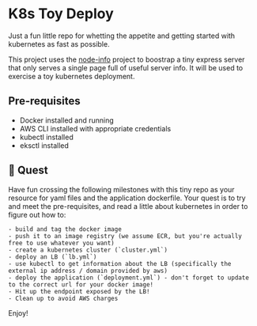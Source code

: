 # K8s Toy Deploy

Just a fun little repo for whetting the appetite and getting started with kubernetes as fast as possible.

This project uses the [node-info](https://www.npmjs.com/package/node-info) project to boostrap a tiny express server that only serves a single page full of useful server info. It will be used to exercise a toy kubernetes deployment.

## Pre-requisites
- Docker installed and running 
- AWS CLI installed with appropriate credentials
- kubectl installed
- eksctl installed

## :rocket: Quest
Have fun crossing the following milestones with this tiny repo as your resource for yaml files and the application dockerfile.
Your quest is to try and meet the pre-requisites, and read a little about kubernetes in order to figure out how to:

```
- build and tag the docker image
- push it to an image registry (we assume ECR, but you're actually free to use whatever you want)
- create a kubernetes cluster (`cluster.yml`)
- deploy an LB (`lb.yml`)
- use kubectl to get information about the LB (specifically the external ip address / domain provided by aws)
- deploy the application (`deployment.yml`) - don't forget to update to the correct url for your docker image!
- Hit up the endpoint exposed by the LB!
- Clean up to avoid AWS charges
```

Enjoy!
